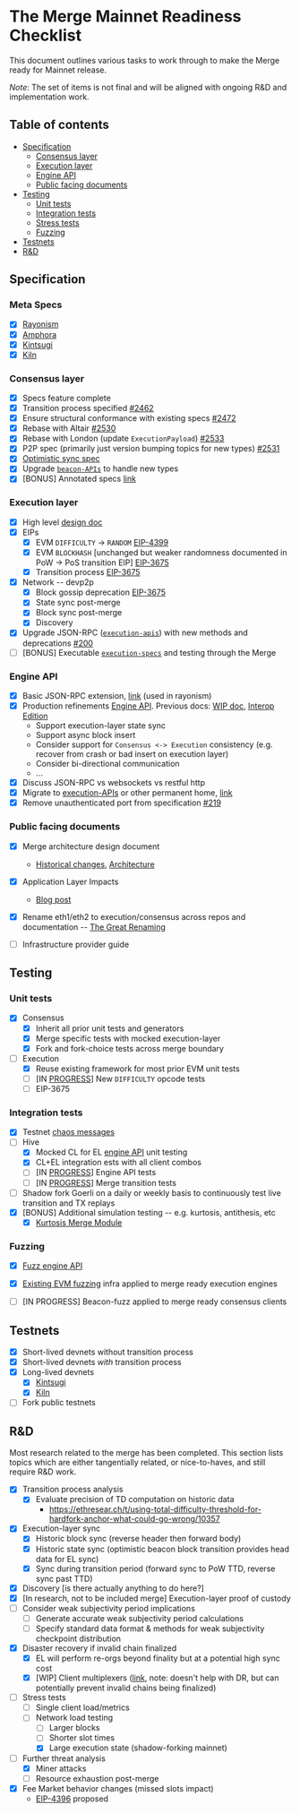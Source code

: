 # The Merge Mainnet Readiness Checklist

This document outlines various tasks to work through to make the Merge ready for Mainnet release.

*Note*: The set of items is not final and will be aligned with ongoing R&D and implementation work.

## Table of contents

<!-- TOC -->
<!-- START doctoc generated TOC please keep comment here to allow auto update -->
<!-- DON'T EDIT THIS SECTION, INSTEAD RE-RUN doctoc TO UPDATE -->

- [Specification](#specification)
  - [Consensus layer](#consensus-layer)
  - [Execution layer](#execution-layer)
  - [Engine API](#engine-api)
  - [Public facing documents](#public-facing-documents)
- [Testing](#testing)
  - [Unit tests](#unit-tests)
  - [Integration tests](#integration-tests)
  - [Stress tests](#stress-tests)
  - [Fuzzing](#fuzzing)
- [Testnets](#testnets)
- [R&D](#rd)

<!-- END doctoc generated TOC please keep comment here to allow auto update -->
<!-- /TOC -->

## Specification

### Meta Specs

* [x] [Rayonism](https://github.com/ethereum/rayonism/blob/master/specs/merge.md)
* [x] [Amphora](https://hackmd.io/@n0ble/merge-interop-spec)
* [x] [Kintsugi](https://hackmd.io/@n0ble/kintsugi-spec)
* [x] [Kiln](https://hackmd.io/@n0ble/kiln-spec)

### Consensus layer

* [x] Specs feature complete
* [x] Transition process specified [#2462](https://github.com/ethereum/consensus-specs/pull/2462)
* [x] Ensure structural conformance with existing specs [#2472](https://github.com/ethereum/consensus-specs/pull/2472) 
* [x] Rebase with Altair [#2530](https://github.com/ethereum/eth2.0-specs/pull/2530)
* [x] Rebase with London (update `ExecutionPayload`) [#2533](https://github.com/ethereum/consensus-specs/pull/2533)
* [x] P2P spec (primarily just version bumping topics for new types) [#2531](https://github.com/ethereum/consensus-specs/pull/2531)
* [x] [Optimistic sync spec](https://github.com/ethereum/consensus-specs/blob/dev/sync/optimistic.md) 
* [x] Upgrade [`beacon-APIs`](https://github.com/ethereum/beacon-apis) to handle new types
* [x] [BONUS] Annotated specs [link](https://github.com/ethereum/annotated-spec/tree/master/merge)

### Execution layer

* [x] High level [design doc](https://hackmd.io/@n0ble/ethereum_consensus_upgrade_mainnet_perspective)
* [x] EIPs
    * [x] EVM `DIFFICULTY` -> `RANDOM` [EIP-4399](https://eips.ethereum.org/EIPS/eip-4399)
    * [x] EVM `BLOCKHASH` [unchanged but weaker randomness documented in PoW -> PoS transition EIP] [EIP-3675](https://eips.ethereum.org/EIPS/eip-3675)
    * [x] Transition process [EIP-3675](https://eips.ethereum.org/EIPS/eip-3675)
* [x] Network -- devp2p
    * [x] Block gossip deprecation [EIP-3675](https://eips.ethereum.org/EIPS/eip-3675)
    * [x] State sync post-merge
    * [x] Block sync post-merge
    * [x] Discovery
* [x] Upgrade JSON-RPC ([`execution-apis`](https://github.com/ethereum/execution-apis)) with new methods and deprecations [#200](https://github.com/ethereum/execution-apis/pull/200)
* [ ] [BONUS] Executable [`execution-specs`](https://github.com/ethereum/execution-specs/pull/219) and testing through the Merge

### Engine API

* [x] Basic JSON-RPC extension, [link](https://github.com/ethereum/rayonism/blob/master/specs/merge.md#consensus-json-rpc) (used in rayonism)
* [x] Production refinements [Engine API](https://github.com/ethereum/execution-apis/blob/main/src/engine/specification.md). Previous docs: [WIP doc](https://hackmd.io/@n0ble/consensus_api_design_space), [Interop Edition](https://github.com/ethereum/execution-apis/blob/main/src/engine/interop/specification.md)
    * Support execution-layer state sync
    * Support async block insert
    * Consider support for `Consensus <-> Execution` consistency (e.g. recover from crash or bad insert on execution layer)
    * Consider bi-directional communication
    * ...
* [x] Discuss JSON-RPC vs websockets vs restful http
* [x] Migrate to [execution-APIs](https://github.com/ethereum/execution-APIs) or other permanent home, [link](https://github.com/ethereum/execution-apis/tree/main/src/engine)
* [x] Remove unauthenticated port from specification [#219](https://github.com/ethereum/execution-apis/pull/219)

### Public facing documents

* [x] Merge architecture design document
    * [Historical changes](https://tim.mirror.xyz/CHQtTJb1NDxCK41JpULL-zAJe7YOtw-m4UDw6KDju6c), [Architecture](https://tim.mirror.xyz/sR23jU02we6zXRgsF_oTUkttL83S3vyn05vJWnnp-Lc)
* [x] Application Layer Impacts 
    * [Blog post](https://blog.ethereum.org/2021/11/29/how-the-merge-impacts-app-layer/) 
* [x] Rename eth1/eth2 to execution/consensus across repos and documentation -- [The Great Renaming](https://notes.ethereum.org/@timbeiko/great-renaming)
* [ ] Infrastructure provider guide


## Testing

### Unit tests

* [x] Consensus
    * [x] Inherit all prior unit tests and generators
    * [x] Merge specific tests with mocked execution-layer
    * [x] Fork and fork-choice tests across merge boundary
* [ ] Execution
    * [x] Reuse existing framework for most prior EVM unit tests
    * [ ] [IN [PROGRESS](https://github.com/ethereum/tests/pull/1008)] New `DIFFICULTY` opcode tests
    * [ ] EIP-3675 

### Integration tests

* [x] Testnet [chaos messages](https://github.com/MariusVanDerWijden/go-ethereum/tree/merge-bad-block-creator)
* [ ] Hive
    * [X] Mocked CL for EL [engine API](https://github.com/ethereum/hive/tree/master/simulators/ethereum/engine) unit testing
    * [x] CL+EL integration ests with all client combos
    * [ ] [IN [PROGRESS](https://github.com/txrx-research/TestingTheMerge/blob/main/tests/engine-api.md)] Engine API tests
    * [ ] [IN [PROGRESS](https://github.com/txrx-research/TestingTheMerge/blob/main/tests/transition.md)] Merge transition tests
* [ ] Shadow fork Goerli on a daily or weekly basis to continuously test live transition and TX replays 
* [x] [BONUS] Additional simulation testing -- e.g. kurtosis, antithesis, etc
    * [x] [Kurtosis Merge Module](https://github.com/kurtosis-tech/eth2-merge-kurtosis-module)

### Fuzzing

* [x] [Fuzz engine API](https://github.com/MariusVanDerWijden/merge-fuzz)
* [x] [Existing EVM fuzzing](https://github.com/MariusVanDerWijden/FuzzyVM) infra applied to merge ready execution engines
* [ ] [IN PROGRESS] Beacon-fuzz applied to merge ready consensus clients


## Testnets

* [X] Short-lived devnets without transition process
* [X] Short-lived devnets *with* transition process
* [x] Long-lived devnets 
  * [x] [Kintsugi](https://blog.ethereum.org/2021/12/20/kintsugi-merge-testnet/)
  * [x] [Kiln](https://blog.ethereum.org/2022/03/14/kiln-merge-testnet/)
* [ ] Fork public testnets

## R&D

Most research related to the merge has been completed. This section lists topics which are either tangentially related, or nice-to-haves, and still require R&D work.

* [x] Transition process analysis
    * [x] Evaluate precision of TD computation on historic data
        * https://ethresear.ch/t/using-total-difficulty-threshold-for-hardfork-anchor-what-could-go-wrong/10357
* [x] Execution-layer sync
    * [x] Historic block sync (reverse header then forward body)
    * [x] Historic state sync (optimistic beacon block transition provides head data for EL sync)
    * [x] Sync during transition period (forward sync to PoW TTD, reverse sync past TTD)
* [x] Discovery [is there actually anything to do here?]
* [x] [In research, not to be included merge] Execution-layer proof of custody
* [ ] Consider weak subjectivity period implications
  * [ ] Generate accurate weak subjectivity period calculations
  * [ ] Specify standard data format & methods for weak subjectivity checkpoint distribution
* [x] Disaster recovery if invalid chain finalized
  * [x] EL will perform re-orgs beyond finality but at a potential high sync cost
  * [x] [WIP] Client multiplexers ([link](https://github.com/karalabe/minority), note: doesn't help with DR, but can potentially prevent invalid chains being finalized)
* [ ] Stress tests
  * [ ] Single client load/metrics
  * [ ] Network load testing 
    * [ ] Larger blocks
    * [ ] Shorter slot times
    * [x] Large execution state (shadow-forking mainnet)
* [ ] Further threat analysis
    * [x] Miner attacks
    * [ ] Resource exhaustion post-merge
* [x] Fee Market behavior changes (missed slots impact)
    * [EIP-4396](https://eips.ethereum.org/EIPS/eip-4396) proposed 
